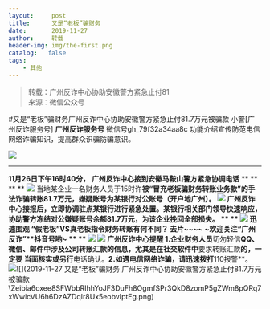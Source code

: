 ```yaml
---
layout:     post
title:      又是“老板”骗财务
date:       2019-11-27
author:     转载
header-img: img/the-first.png
catalog:   false
tags:
    - 其他
---
```


<blockquote><p>转载：广州反诈中心协助安徽警方紧急止付81<br>
来源：微信公众号</p></blockquote>

#又是“老板”骗财务广州反诈中心协助安徽警方紧急止付81.7万元被骗款
小警[广州反诈服务号]
**广州反诈服务号**
微信号gh_79f32a34aa8c
功能介绍宣传防范电信网络诈骗知识，提高群众识骗防骗意识。

![]({{site.baseurl}}/postimg/Zeibia6oxee8QP5m0QVIFRIhMBFCM7eaFn3MR8HtpibiaNF3d1hevbyNDXNBKmP4ic2juCCL82ptJUlf1ZCGOezaTRA.gif)
****
**11月26日下午16时40分，**
**广州反诈中心接到****安徽马鞍山****警方紧急协调电话**
**
**
**
**
![]({{site.baseurl}}/postimg/Zeibia6oxee8QZ0LOThUVJmTre1jAYngXYvXEnLq8TSNicyAfoaBerVQqD7HG1nMsIf5UNRibQOE7g1aahNqM6795g.jpeg)
当地某企业一名财务人员于15时许**被“冒充老板骗财务转账业务款”的手法诈骗转账81.7万元，**嫌疑账号为某银行对公账号（开户地广州）。
![]({{site.baseurl}}/postimg/Zeibia6oxee8QZ0LOThUVJmTre1jAYngXYt5mRdUmYNnKAzTOU3DuicmbpMaBZT3Rcnm2miaSp1g1oxoiaHj9vp9BQw.jpeg)
广州反诈中心接报后，立即协调驻点某银行进行紧急处置。某银行相关部门领导快速响应，**协助警方冻结对公嫌疑账号余额81.7万元，为该企业挽回全部损失。**
**
**
![]({{site.baseurl}}/postimg/Zeibia6oxee8QZ0LOThUVJmTre1jAYngXYPZ1I1Hf8IEnbHWia70qnD59X6iaic9b462m4aLtXE0UC81kW3210hFmsA.gif)
迅速围观
**“假老板”VS真老板指令财务转账有何不同？**
去片~~~~
**~欢迎关注****“广州反诈”****抖音号哟~**
**
**
![]({{site.baseurl}}/postimg/Zeibia6oxee8QZ0LOThUVJmTre1jAYngXY3tTKUicLKSGfNf7ricyXpEbPpLrcWZBuk3iaic6ibAkhmVfXhG8ZX70GX7Q.gif)
![]({{site.baseurl}}/postimg/Zeibia6oxee8QZ0LOThUVJmTre1jAYngXY7MsVo5Ce9icRWsPCKlqmVvuyUtYkVZaervCYDT8ibXSYOqFrb5bPBYIw.jpeg)
**广州反诈中心提醒**
1.企业财务人员**切勿轻信**QQ、微信、邮件中涉及公司转账汇款的信息，**尤其**是在社交软件中**要求转账汇款**的，一定要
**当面核实**或另行**电话确认。**2.如遇电信网络诈骗，请迅速拨打**110报警**。
![]({{site.baseurl}}/postimg/Zeibia6oxee8QP5m0QVIFRIhMBFCM7eaFn4r7ufSm0Ma5I0nRV6UDCALV3ePbShFzvxNkzrzuyReS6j0iape39Q9w.png)![](2019-11-27
又是“老板”骗财务
广州反诈中心协助安徽警方紧急止付81.7万元被骗款\\Zeibia6oxee8SFWbbRIhhYoJF3DuFh8OgmfSPr3QkD8zomP5gZWm8pQRq7xWwicVU6h6DzAZDqIr8Ux5eobvIptEg.png)
